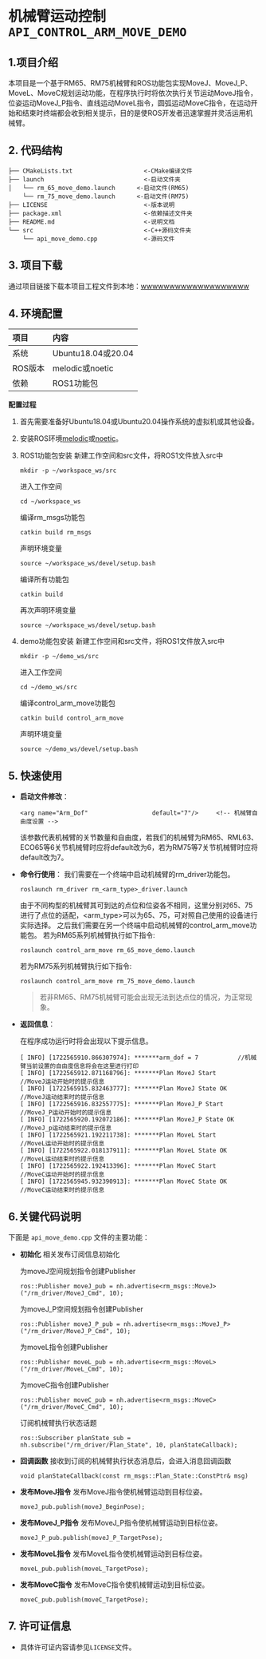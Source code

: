 # 机械臂运动控制`API_CONTROL_ARM_MOVE_DEMO`

## 1.项目介绍

本项目是一个基于RM65、RM75机械臂和ROS功能包实现MoveJ、MoveJ_P、MoveL、MoveC规划运动功能，在程序执行时将依次执行关节运动MoveJ指令，位姿运动MoveJ_P指令、直线运动MoveL指令，圆弧运动MoveC指令，在运动开始和结束时终端都会收到相关提示，目的是使ROS开发者迅速掌握并灵活运用机械臂。

## 2. 代码结构

```
├── CMakeLists.txt                    <-CMake编译文件
├── launch                            <-启动文件夹
│   └── rm_65_move_demo.launch      <-启动文件(RM65)
    └── rm_75_move_demo.launch      <-启动文件(RM75)
├── LICENSE                           <-版本说明
├── package.xml                       <-依赖描述文件夹
├── README.md                         <-说明文档
└── src                               <-C++源码文件夹
    └── api_move_demo.cpp             <-源码文件
```

## 3. 项目下载

通过项目链接下载本项目工程文件到本地：[wwwwwwwwwwwwwwwwwww]()

## 4. 环境配置

| 项目 | 内容 |
| :-- | :-- |
| 系统 | Ubuntu18.04或20.04 |
| ROS版本 | melodic或noetic |
| 依赖 | ROS1功能包 |

**配置过程**

1. 首先需要准备好Ubuntu18.04或Ubuntu20.04操作系统的虚拟机或其他设备。
2. 安装ROS环境[melodic](https://wiki.ros.org/melodic/Installation/Ubuntu)或[noetic](https://wiki.ros.org/noetic/Installation/Ubuntu)。
3. ROS1功能包安装
    新建工作空间和src文件，将ROS1文件放入src中
    ```
    mkdir -p ~/workspace_ws/src
    ```

    进入工作空间
    ```
    cd ~/workspace_ws
    ```

    编译rm_msgs功能包
    ```
    catkin build rm_msgs
    ```

    声明环境变量
    ```
    source ~/workspace_ws/devel/setup.bash
    ```

    编译所有功能包
    ```
    catkin build
    ```

    再次声明环境变量
    ```
    source ~/workspace_ws/devel/setup.bash
    ```

4. demo功能包安装
    新建工作空间和src文件，将ROS1文件放入src中
    ```
    mkdir -p ~/demo_ws/src
    ```

    进入工作空间
    ```
    cd ~/demo_ws/src
    ```

    编译control_arm_move功能包
    ```
    catkin build control_arm_move
    ```

    声明环境变量
    ```
    source ~/demo_ws/devel/setup.bash
    ```


## 5. 快速使用

* **启动文件修改**：

    ```launch
    <arg name="Arm_Dof"                  default="7"/>     <!-- 机械臂自由度设置 -->
    ```
    该参数代表机械臂的关节数量和自由度，若我们的机械臂为RM65、RML63、ECO65等6关节机械臂时应将default改为6，若为RM75等7关节机械臂时应将default改为7。

* **命令行使用**：
    我们需要在一个终端中启动机械臂的rm_driver功能包。
    ```
    roslaunch rm_driver rm_<arm_type>_driver.launch
    ```
    由于不同构型的机械臂其可到达的点位和位姿各不相同，这里分别对65、75进行了点位的适配，<arm_type>可以为65、75，可对照自己使用的设备进行实际选择。
    之后我们需要在另一个终端中启动机械臂的control_arm_move功能包。
    若为RM65系列机械臂执行如下指令:

    ```
    roslaunch control_arm_move rm_65_move_demo.launch
    ```

    若为RM75系列机械臂执行如下指令:

    ```
    roslaunch control_arm_move rm_75_move_demo.launch
    ```

    >若非RM65、RM75机械臂可能会出现无法到达点位的情况，为正常现象。

* **返回信息**：

    在程序成功运行时将会出现以下提示信息。
    ```
    [ INFO] [1722565910.866307974]: *******arm_dof = 7           //机械臂当前设置的自由度信息将会在这里进行打印
    [ INFO] [1722565912.871168796]: *******Plan MoveJ Start      //MoveJ运动开始时的提示信息
    [ INFO] [1722565915.832463777]: *******Plan MoveJ State OK   //MoveJ运动结束时的提示信息
    [ INFO] [1722565916.832557775]: *******Plan MoveJ_P Start    //MoveJ_P运动开始时的提示信息
    [ INFO] [1722565920.192072186]: *******Plan MoveJ_P State OK //MoveJ_p运动结束时的提示信息
    [ INFO] [1722565921.192211738]: *******Plan MoveL Start      //MoveL运动开始时的提示信息
    [ INFO] [1722565922.018137911]: *******Plan MoveL State OK   //MoveL运动结束时的提示信息
    [ INFO] [1722565922.192413396]: *******Plan MoveC Start      //MoveC运动开始时的提示信息
    [ INFO] [1722565945.932390913]: *******Plan MoveC State OK   //MoveC运动结束时的提示信息
    ```

## 6.关键代码说明

下面是 `api_move_demo.cpp` 文件的主要功能：

- **初始化**
相关发布订阅信息初始化
    
    为moveJ空间规划指令创建Publisher
    ```
    ros::Publisher moveJ_pub = nh.advertise<rm_msgs::MoveJ>("/rm_driver/MoveJ_Cmd", 10);
    ```

    为moveJ_P空间规划指令创建Publisher
    ```
    ros::Publisher moveJ_P_pub = nh.advertise<rm_msgs::MoveJ_P>("/rm_driver/MoveJ_P_Cmd", 10);
    ```

    为moveL指令创建Publisher
    ```
    ros::Publisher moveL_pub = nh.advertise<rm_msgs::MoveL>("/rm_driver/MoveL_Cmd", 10);
    ```

    为moveC指令创建Publisher
    ```
    ros::Publisher moveC_pub = nh.advertise<rm_msgs::MoveC>("/rm_driver/MoveC_Cmd", 10);
    ```

    订阅机械臂执行状态话题
    ```
    ros::Subscriber planState_sub = nh.subscribe("/rm_driver/Plan_State", 10, planStateCallback);
    ```

- **回调函数**
接收到订阅的机械臂执行状态消息后，会进入消息回调函数

    ```ROS
    void planStateCallback(const rm_msgs::Plan_State::ConstPtr& msg)
    ```

- **发布MoveJ指令**
发布MoveJ指令使机械臂运动到目标位姿。

    ```ROS
    moveJ_pub.publish(moveJ_BeginPose);
    ```

- **发布MoveJ_P指令**
发布MoveJ_P指令使机械臂运动到目标位姿。

    ```ROS
    moveJ_P_pub.publish(moveJ_P_TargetPose);
    ```

- **发布MoveL指令**
发布MoveL指令使机械臂运动到目标位姿。

    ```ROS
    moveL_pub.publish(moveL_TargetPose);
    ```

- **发布MoveC指令**
发布MoveC指令使机械臂运动到目标位姿。

    ```ROS
    moveC_pub.publish(moveC_TargetPose);
    ```

## 7. 许可证信息

* 具体许可证内容请参见`LICENSE`文件。